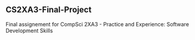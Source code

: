 ## CS2XA3-Final-Project

Final assignement for CompSci 2XA3 - Practice and Experience: Software Development Skills

